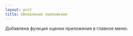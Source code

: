 ```yaml
---
layout: post
title: Обновление приложения 
---
```


Добавлена функция оценки приложения в главное меню.


